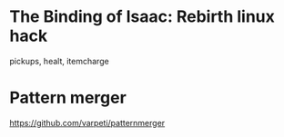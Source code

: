 # The Binding of Isaac: Rebirth linux hack

pickups, healt, itemcharge

# Pattern merger

https://github.com/varpeti/patternmerger